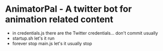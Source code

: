 # AnimatorPal - A twitter bot for animation related content

- in credentials.js there are the Twitter credentials... don't commit usually 
- startup.sh let's it run
- forever stop main.js let's it usually stop